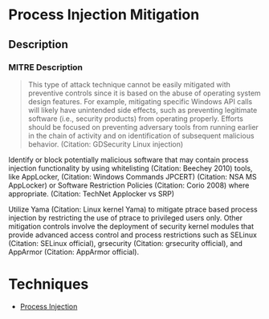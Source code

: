 
# Process Injection Mitigation

## Description

### MITRE Description

> This type of attack technique cannot be easily mitigated with preventive controls since it is based on the abuse of operating system design features. For example, mitigating specific Windows API calls will likely have unintended side effects, such as preventing legitimate software (i.e., security products) from operating properly. Efforts should be focused on preventing adversary tools from running earlier in the chain of activity and on identification of subsequent malicious behavior. (Citation: GDSecurity Linux injection)

Identify or block potentially malicious software that may contain process injection functionality by using whitelisting (Citation: Beechey 2010) tools, like AppLocker, (Citation: Windows Commands JPCERT) (Citation: NSA MS AppLocker) or Software Restriction Policies (Citation: Corio 2008) where appropriate. (Citation: TechNet Applocker vs SRP)

Utilize Yama  (Citation: Linux kernel Yama) to mitigate ptrace based process injection by restricting the use of ptrace to privileged users only. Other mitigation controls involve the deployment of security kernel modules that provide advanced access control and process restrictions such as SELinux  (Citation: SELinux official), grsecurity  (Citation: grsecurity official), and AppArmor  (Citation: AppArmor official).


# Techniques


* [Process Injection](../techniques/Process-Injection.md)

